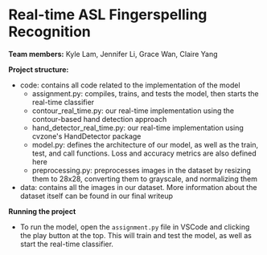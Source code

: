 # Real-time ASL Fingerspelling Recognition

**Team members:** Kyle Lam, Jennifer Li, Grace Wan, Claire Yang

**Project structure:**

- code: contains all code related to the implementation of the model
  - assignment.py: compiles, trains, and tests the model, then starts the real-time classifier
  - contour_real_time.py: our real-time implementation using the contour-based hand detection approach
  - hand_detector_real_time.py: our real-time implementation using cvzone's HandDetector package
  - model.py: defines the architecture of our model, as well as the train, test, and call functions. Loss and accuracy metrics are also defined here
  - preprocessing.py: preprocesses images in the dataset by resizing them to 28x28, converting them to grayscale, and normalizing them
- data: contains all the images in our dataset. More information about the dataset itself can be found in our final writeup

**Running the project**

- To run the model, open the `assignment.py` file in VSCode and clicking the play button at the top. This will train and test the model, as well as start the real-time classifier.
